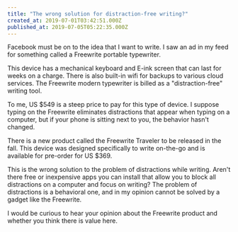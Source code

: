 ```yaml
---
title: "The wrong solution for distraction-free writing?"
created_at: 2019-07-01T03:42:51.000Z
published_at: 2019-07-05T05:22:35.000Z
---
```

Facebook must be on to the idea that I want to write. I saw an ad in my feed for something called a Freewrite portable typewriter.

This device has a mechanical keyboard and E-ink screen that can last for weeks on a charge. There is also built-in wifi for backups to various cloud services. The Freewrite modern typewriter is billed as a "distraction-free" writing tool. 

To me, US $549 is a steep price to pay for this type of device. I suppose typing on the Freewrite eliminates distractions that appear when typing on a computer, but if your phone is sitting next to you, the behavior hasn't changed. 

There is a new product called the Freewrite Traveler to be released in the fall. This device was designed specifically to write on-the-go and is available for pre-order for US $369.

This is the wrong solution to the problem of distractions while writing. Aren't there free or inexpensive apps you can install that allow you to block all distractions on a computer and focus on writing? The problem of distractions is a behavioral one, and in my opinion cannot be solved by a gadget like the Freewrite.

I would be curious to hear your opinion about the Freewrite product and whether you think there is value here.
